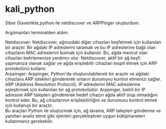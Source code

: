 # kali_python
Siber Güvenlikte,python ile netdiscover ve ARPPinger oluşturdum. <br>

Argümanları terminalden aldım.

Netdiscover: Netdiscover, ağınızdaki diğer cihazları keşfetmek için kullanılan bir araçtır. Bir ağdaki IP adreslerini taramak ve bu IP adreslerine bağlı olan cihazların MAC adreslerini bulmak için kullanılır. Bu, ağda mevcut olan cihazları belirlemenize yardımcı olur. Netdiscover, aktif bir ağ keşfi yapmanıza olanak sağlar ve ağda erişilebilir cihazları tespit etmek için ARP protokolünü kullanır.
<br>
Arppinger: Arppinger, Python'da oluşturulabilecek bir araçtır ve ağdaki cihazlara ARP istekleri göndererek onların durumunu kontrol etmenizi sağlar. ARP (Address Resolution Protocol), IP adreslerini MAC adreslerine eşleştirmek için kullanılan bir ağ protokolüdür. Arppinger, belirli bir IP adresine ARP talepleri göndererek hedef cihazın ağda aktif olup olmadığını kontrol eder. Bu, ağ cihazlarının erişilebilirliğini ve durumunu kontrol etmek için kullanışlı bir araçtır.
<br>
Bu araçları Python ile oluşturmak için, ağ tarama, ARP talepleri gönderme ve yanıtları analiz etme gibi işlevleri gerçekleştiren uygun kütüphaneleri kullanmanız gerekebilir.
